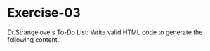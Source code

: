 # Exercise-03

Dr.Strangelove's To-Do List: Write valid HTML code to generate the following content.
